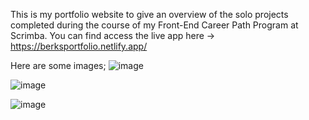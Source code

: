 This is my portfolio website to give an overview of the solo projects completed during the course of my Front-End Career Path Program at Scrimba. 
You can find access the live app here -> https://berksportfolio.netlify.app/ 

Here are some images;
![image](https://github.com/user-attachments/assets/0ac107b8-009a-4777-b01d-fcf666f8f084)

![image](https://github.com/user-attachments/assets/1d4b8b6c-a40c-4b3e-8778-4443b15087d6)

![image](https://github.com/user-attachments/assets/a41cc1a4-27a4-43b8-ad15-27a42a6e58ff)
